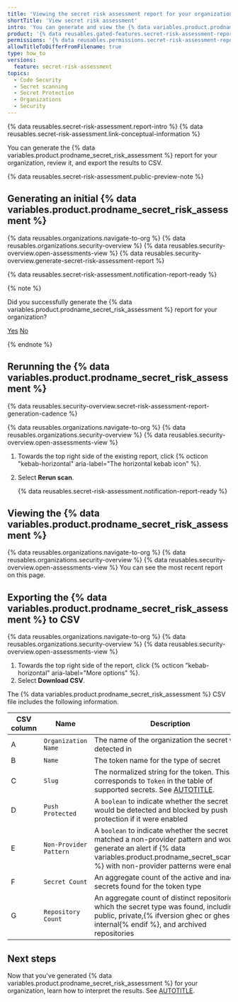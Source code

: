 ```yaml
---
title: 'Viewing the secret risk assessment report for your organization'
shortTitle: 'View secret risk assessment'
intro: 'You can generate and view the {% data variables.product.prodname_secret_risk_assessment %} report for your organization from the "Security" tab.'
product: '{% data reusables.gated-features.secret-risk-assessment-report %}'
permissions: '{% data reusables.permissions.secret-risk-assessment-report-generation %}'
allowTitleToDifferFromFilename: true
type: how_to
versions:
  feature: secret-risk-assessment
topics:
  - Code Security
  - Secret scanning
  - Secret Protection
  - Organizations
  - Security
---
```


{% data reusables.secret-risk-assessment.report-intro %} {% data reusables.secret-risk-assessment.link-conceptual-information %}

You can generate the {% data variables.product.prodname_secret_risk_assessment %} report for your organization, review it, and export the results to CSV.

{% data reusables.secret-risk-assessment.public-preview-note %}

## Generating an initial {% data variables.product.prodname_secret_risk_assessment %}

{% data reusables.organizations.navigate-to-org %}
{% data reusables.organizations.security-overview %}
{% data reusables.security-overview.open-assessments-view %}
{% data reusables.security-overview.generate-secret-risk-assessment-report %}

{% data reusables.secret-risk-assessment.notification-report-ready %}

{% note %}

Did you successfully generate the {% data variables.product.prodname_secret_risk_assessment %} report for your organization?

<a href="https://docs.github.io/success-test/yes.html" target="_blank" class="btn btn-outline mt-3 mr-3 no-underline"><span>Yes</span></a>  <a href="https://docs.github.io/success-test/no.html" target="_blank" class="btn btn-outline mt-3 mr-3 no-underline"><span>No</span></a>

{% endnote %}

## Rerunning the {% data variables.product.prodname_secret_risk_assessment %}

{% data reusables.security-overview.secret-risk-assessment-report-generation-cadence %}

{% data reusables.organizations.navigate-to-org %}
{% data reusables.organizations.security-overview %}
{% data reusables.security-overview.open-assessments-view %}
1. Towards the top right side of the existing report, click {% octicon "kebab-horizontal" aria-label="The horizontal kebab icon" %}.
1. Select **Rerun scan**.

    {% data reusables.secret-risk-assessment.notification-report-ready %}

## Viewing the {% data variables.product.prodname_secret_risk_assessment %}

{% data reusables.organizations.navigate-to-org %}
{% data reusables.organizations.security-overview %}
{% data reusables.security-overview.open-assessments-view %} You can see the most recent report on this page.

## Exporting the {% data variables.product.prodname_secret_risk_assessment %} to CSV

{% data reusables.organizations.navigate-to-org %}
{% data reusables.organizations.security-overview %}
{% data reusables.security-overview.open-assessments-view %}
1. Towards the top right side of the report, click {% octicon "kebab-horizontal" aria-label="More options" %}.
1. Select **Download CSV**.

The {% data variables.product.prodname_secret_risk_assessment %} CSV file includes the following information.

| CSV column | Name                   | Description                                               |
| ---------- | ---------------------- | --------------------------------------------------------- |
| A          | `Organization Name`    | The name of the organization the secret was detected in |
| B          | `Name`                 | The token name for the type of secret |
| C          | `Slug`                 | The normalized string for the token. This corresponds to `Token` in the table of supported secrets. See [AUTOTITLE](/code-security/secret-scanning/introduction/supported-secret-scanning-patterns#supported-secrets). |
| D          | `Push Protected`       | A `boolean` to indicate whether the secret would be detected and blocked by push protection if it were enabled |
| E          | `Non-Provider Pattern` | A `boolean` to indicate whether the secret matched a non-provider pattern and would generate an alert if {% data variables.product.prodname_secret_scanning %} with non-provider patterns were enabled |
| F          | `Secret Count`         | An aggregate count of the active and inactive secrets found for the token type |
| G          | `Repository Count`         | An aggregate count of distinct repositories in which the secret type was found, including public, private,{% ifversion ghec or ghes %} internal{% endif %}, and archived repositories |

## Next steps

Now that you've generated {% data variables.product.prodname_secret_risk_assessment %} for your organization, learn how to interpret the results. See [AUTOTITLE](/code-security/securing-your-organization/understanding-your-organizations-exposure-to-leaked-secrets/interpreting-secret-risk-assessment-results).
